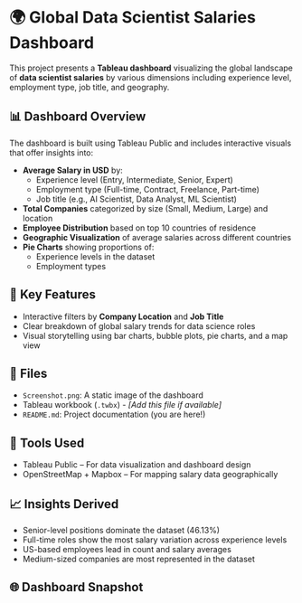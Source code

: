 # 🌍 Global Data Scientist Salaries Dashboard

This project presents a **Tableau dashboard** visualizing the global landscape of **data scientist salaries** by various dimensions including experience level, employment type, job title, and geography.

## 📊 Dashboard Overview

The dashboard is built using Tableau Public and includes interactive visuals that offer insights into:

- **Average Salary in USD** by:
  - Experience level (Entry, Intermediate, Senior, Expert)
  - Employment type (Full-time, Contract, Freelance, Part-time)
  - Job title (e.g., AI Scientist, Data Analyst, ML Scientist)
- **Total Companies** categorized by size (Small, Medium, Large) and location
- **Employee Distribution** based on top 10 countries of residence
- **Geographic Visualization** of average salaries across different countries
- **Pie Charts** showing proportions of:
  - Experience levels in the dataset
  - Employment types

## 📍 Key Features

- Interactive filters by **Company Location** and **Job Title**
- Clear breakdown of global salary trends for data science roles
- Visual storytelling using bar charts, bubble plots, pie charts, and a map view

## 📁 Files

- `Screenshot.png`: A static image of the dashboard
- Tableau workbook (`.twbx`) - *[Add this file if available]*
- `README.md`: Project documentation (you are here!)

## 📌 Tools Used

- Tableau Public – For data visualization and dashboard design
- OpenStreetMap + Mapbox – For mapping salary data geographically

## 📈 Insights Derived

- Senior-level positions dominate the dataset (46.13%)
- Full-time roles show the most salary variation across experience levels
- US-based employees lead in count and salary averages
- Medium-sized companies are most represented in the dataset

## 🌐 Dashboard Snapshot


